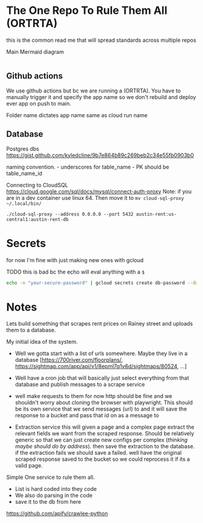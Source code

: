 # The One Repo To Rule Them All (ORTRTA)
this is the common read me that will spread standards across multiple repos 

Main Mermaid diagram
```mermaid
```

## Github actions
We use github actions but bc we are running a (ORTRTA). You have to manually trigger it and specify the app name so we don't rebuild and deploy ever app on push to main.

Folder name dictates app name same as cloud run name 




## Database 
Postgres dbs 
https://gist.github.com/kyledcline/9b7e864b89c269beb2c34e55fb0903b0

naming convention. 
    - underscores for table_name
    - PK should be table_name_id

Connecting to CloudSQL 
https://cloud.google.com/sql/docs/mysql/connect-auth-proxy
Note: if you are in a dev container use linux 64. Then move it to `mv cloud-sql-proxy ~/.local/bin/`

```
./cloud-sql-proxy --address 0.0.0.0 --port 5432 austin-rent:us-central1:austin-rent-db
```


# Secrets 

for now I'm fine with just making new ones with gcloud 

TODO this is bad bc the echo will eval anything with a `$`
```bash
echo -n "your-secure-password" | gcloud secrets create db-password --data-file=-
```



# Notes
Lets build something that scrapes rent prices on Rainey street and uploads them to a database.

My initial idea of the system.

- Well we gotta start with a list of urls somewhere. Maybe they live in a database 
    [https://700river.com/floorplans/, https://sightmap.com/app/api/v1/8epml7q1v6d/sightmaps/80524, ...]

- Well have a cron job that will basically just select everything from that database and publish messages to a scrape service 

- well make requests to them for now http should be fine and we shouldn't worry about cloning the browser with playwright. This should be its own service that we send messages (url) to and it will save the response to a bucket and pass that id on as a message to

- Extraction service this will given a page and a complex page extract the relevant fields we want from the scraped response. Should be relatively generic so that we can just create new configs per complex (*thinking maybe should do by address*). then save the extraction to the database. if the extraction fails we should save a failed. well have the original scraped response saved to the bucket so we could reprocess it if its a valid page.


Simple One service to rule them all.

- List is hard coded into they code 
- We also do parsing in the code
- save it to the db from here

https://github.com/apify/crawlee-python